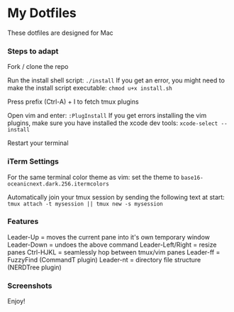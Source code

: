 # My Dotfiles

These dotfiles are designed for Mac

### Steps to adapt

Fork / clone the repo

Run the install shell script: `./install`
If you get an error, you might need to make the install script executable: `chmod u+x install.sh`

Press prefix (Ctrl-A) + I to fetch tmux plugins

Open vim and enter: `:PlugInstall`
If you get errors installing the vim plugins, make sure you have installed the xcode dev tools: `xcode-select --install`

Restart your terminal

### iTerm Settings

For the same terminal color theme as vim: set the theme to `base16-oceanicnext.dark.256.itermcolors`

Automatically join your tmux session by sending the following text at start: `tmux attach -t mysession || tmux new -s mysession`

### Features
Leader-Up = moves the current pane into it's own temporary window
Leader-Down = undoes the above command
Leader-Left/Right = resize panes
Ctrl-HJKL = seamlessly hop between tmux/vim panes
Leader-ff = FuzzyFind (CommandT plugin)
Leader-nt = directory file structure (NERDTree plugin)

### Screenshots
[](screenshot.png)

Enjoy!
